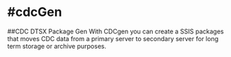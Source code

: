 #cdcGen
======

##CDC DTSX Package Gen
With CDCgen you can create a SSIS packages that moves CDC data from a 
primary server to secondary server for long term storage or archive purposes.
